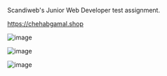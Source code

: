 Scandiweb's Junior Web Developer test assignment.

https://chehabgamal.shop

![image](https://github.com/shehab124/ScandiWeb/assets/79970898/56754a08-d6e1-4eec-b650-4391edc4f1df)



![image](https://github.com/shehab124/ScandiWeb/assets/79970898/c1012ccf-494f-44cc-9273-7f748b568afe)

![image](https://github.com/shehab124/ScandiWeb/assets/79970898/53e81f13-3550-4861-9fb5-214e24f40463)
